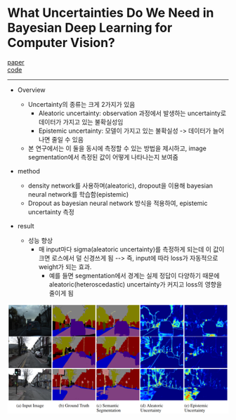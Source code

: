 # What Uncertainties Do We Need in Bayesian Deep Learning for Computer Vision?

[paper](https://papers.nips.cc/paper/7141-what-uncertainties-do-we-need-in-bayesian-deep-learning-for-computer-vision.pdf)  
[code]()

---
* Overview
  * Uncertainty의 종류는 크게 2가지가 있음
    * Aleatoric uncertainty: observation 과정에서 발생하는 uncertainty로 데이터가 가지고 있는 불확실성임
    * Epistemic uncertainty: 모델이 가지고 있는 불확실성 -> 데이터가 늘어나면 줄일 수 있음
  * 본 연구에서는 이 둘을 동시에 측정할 수 있는 방법을 제시하고, image segmentation에서 측정된 값이 어떻게 나타나는지 보여줌

* method
  * density network를 사용하며(aleatoric), dropout을 이용해 bayesian neural network를 학습함(epistemic)
  * Dropout as bayesian neural network 방식을 적용하여, epistemic uncertainty 측정

* result
  * 성능 향상
    * 매 input마다 sigma(aleatoric uncertainty)를 측정하게 되는데 이 값이 크면 로스에서 덜 신경쓰게 됨 --> 즉, input에 따라 loss가 자동적으로 weight가 되는 효과. 
      * 예를 들면 segmentation에서 경계는 실제 정답이 다양하기 때문에 aleatoric(heteroscedastic) uncertainty가 커지고 loss의 영향을 줄이게 됨  
  
![result](./result.PNG)